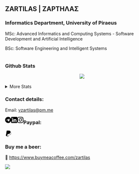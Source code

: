 ## ZARTILAS | ΖΑΡΤΗΛΑΣ
###  Informatics Department,  University of Piraeus
MSc: Advanced Informatics and Computing Systems - Software Development and Αrtificial Intelligence

BSc: Software Engineering and Intelligent Systems
#
<!DOCTYPE html>
<html>
<head>
 <meta name="viewport" content="width=device-width, initial-scale=1">
</div> 

<body>
 
 ### Github Stats
 
<p align="center">
 <img src="https://github-readme-streak-stats.herokuapp.com?user=zartilas&theme=github-dark&hide_border=false&border=C3D1D9&date_format=j%20M%5B%20Y%5D&fire=FF5D00F4&sideLabels=58A6FF&currStreakLabel=58A6FF&dates=C3D1D9&sideNums=C3D1D9&currStreakNum=C3D1D9&stroke=1F6FEBF4&ring=1F6FEB")](https://git.io/streak-stats)
 </p>
 
<details>
 <summary>More Stats</summary>
 
 <br />
 
![GitHub stats](https://github-readme-stats.vercel.app/api?username=zartilas&theme=github_dark&show_icons=true&include_all_commits=true&count_private=true&custom_title=Stats)
         
[![Top Langs](https://github-readme-stats.vercel.app/api/top-langs/?username=zartilas&langs_count=7&theme=github_dark&layout=compact&hide=asp.net,html,css,shaderlab,hlsl,ruby)](https://github.com/zartilas/github-readme-stats)
 
</details>
 
 

<h3 align="left"> Contact details:</h3>
<p align="left">
 
Email: vzartilas@pm.me
 
<a href="https://t.me/zartilas">
  <img align="left" alt="Zartilas | Telegram" width="20px" src="https://raw.githubusercontent.com/zartilas/zartilas/main/telegram.svg"/>
</a>
<a href="https://linkedin.com/in/zartilas">
  <img align="left" alt="Zartilas | Linkedin" width="20px" src="https://raw.githubusercontent.com/zartilas/zartilas/main/linkedin.svg"/>
 </a>
<a href="https://instagram.com/zartilas">
  <img align="left" alt="Zartilas | Instagram" width="20px" src="https://raw.githubusercontent.com/zartilas/zartilas/main/instagram.svg"/>
</a> 
 
<!-- <a href="https://linkedin.com/in/zartilas" target="blank"><h4> • Linked-In <h4/></a> 
<a href="https://instagram.com/zartilas" target="blank"><h4> • Instagram <h4/></a>
<a href="https://t.me/zartilas" target="blank"><h4> • Telegram <h4/></a> -->
    
</p>
 
### Paypal:
 
<a href="https://www.paypal.com/paypalme/zartilas">
  <img align="center"  width="20px" src="https://raw.githubusercontent.com/zartilas/zartilas/main/paypal.svg"/>
</a> 
 
<!--  <img align="left" alt="Paypal" width="26px" src="https://user-images.githubusercontent.com/96727508/147514185-8011c042-f938-4536-ae05-80857764dbb2.png" />
https://www.paypal.com/paypalme/zartilas  -->
 
 
### Buy me a beer:

 <img>🍺 </img> 
 https://www.buymeacoffee.com/zartilas
</body>
</html>
 
 ![](https://visitor-badge.laobi.icu/badge?page_id=zartilas.zartilas)
